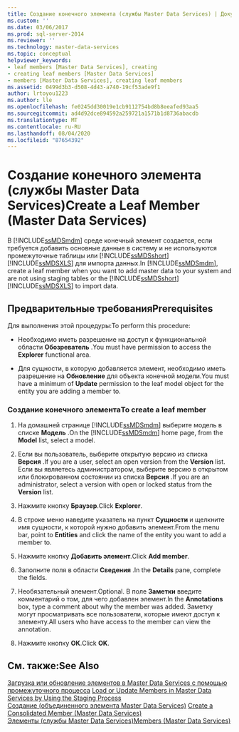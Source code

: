 ```yaml
---
title: Создание конечного элемента (службы Master Data Services) | Документы Майкрософт
ms.custom: ''
ms.date: 03/06/2017
ms.prod: sql-server-2014
ms.reviewer: ''
ms.technology: master-data-services
ms.topic: conceptual
helpviewer_keywords:
- leaf members [Master Data Services], creating
- creating leaf members [Master Data Services]
- members [Master Data Services], creating leaf members
ms.assetid: 0499d3b3-d508-4d43-a740-19cf53ade9f1
author: lrtoyou1223
ms.author: lle
ms.openlocfilehash: fe0245dd30019e1cb9112754bd8b8eeafed93aa5
ms.sourcegitcommit: ad4d92dce894592a259721a1571b1d8736abacdb
ms.translationtype: MT
ms.contentlocale: ru-RU
ms.lasthandoff: 08/04/2020
ms.locfileid: "87654392"
---
```

# <a name="create-a-leaf-member-master-data-services"></a><span data-ttu-id="7db32-102">Создание конечного элемента (службы Master Data Services)</span><span class="sxs-lookup"><span data-stu-id="7db32-102">Create a Leaf Member (Master Data Services)</span></span>
  <span data-ttu-id="7db32-103">В [!INCLUDE[ssMDSmdm](../includes/ssmdsmdm-md.md)] среде конечный элемент создается, если требуется добавить основные данные в систему и не используются промежуточные таблицы или [!INCLUDE[ssMDSshort](../includes/ssmdsshort-md.md)] [!INCLUDE[ssMDSXLS](../includes/ssmdsxls-md.md)] для импорта данных.</span><span class="sxs-lookup"><span data-stu-id="7db32-103">In [!INCLUDE[ssMDSmdm](../includes/ssmdsmdm-md.md)], create a leaf member when you want to add master data to your system and are not using staging tables or the [!INCLUDE[ssMDSshort](../includes/ssmdsshort-md.md)][!INCLUDE[ssMDSXLS](../includes/ssmdsxls-md.md)] to import data.</span></span>  
  
## <a name="prerequisites"></a><span data-ttu-id="7db32-104">Предварительные требования</span><span class="sxs-lookup"><span data-stu-id="7db32-104">Prerequisites</span></span>  
 <span data-ttu-id="7db32-105">Для выполнения этой процедуры:</span><span class="sxs-lookup"><span data-stu-id="7db32-105">To perform this procedure:</span></span>  
  
-   <span data-ttu-id="7db32-106">Необходимо иметь разрешение на доступ к функциональной области **Обозреватель** .</span><span class="sxs-lookup"><span data-stu-id="7db32-106">You must have permission to access the **Explorer** functional area.</span></span>  
  
-   <span data-ttu-id="7db32-107">Для сущности, в которую добавляется элемент, необходимо иметь разрешение на **Обновление** для объекта конечной модели.</span><span class="sxs-lookup"><span data-stu-id="7db32-107">You must have a minimum of **Update** permission to the leaf model object for the entity you are adding a member to.</span></span>  
  
### <a name="to-create-a-leaf-member"></a><span data-ttu-id="7db32-108">Создание конечного элемента</span><span class="sxs-lookup"><span data-stu-id="7db32-108">To create a leaf member</span></span>  
  
1.  <span data-ttu-id="7db32-109">На домашней странице [!INCLUDE[ssMDSmdm](../includes/ssmdsmdm-md.md)] выберите модель в списке **Модель** .</span><span class="sxs-lookup"><span data-stu-id="7db32-109">On the [!INCLUDE[ssMDSmdm](../includes/ssmdsmdm-md.md)] home page, from the **Model** list, select a model.</span></span>  
  
2.  <span data-ttu-id="7db32-110">Если вы пользователь, выберите открытую версию из списка **Версия** .</span><span class="sxs-lookup"><span data-stu-id="7db32-110">If you are a user, select an open version from the **Version** list.</span></span> <span data-ttu-id="7db32-111">Если вы являетесь администратором, выберите версию в открытом или блокированном состоянии из списка **Версия** .</span><span class="sxs-lookup"><span data-stu-id="7db32-111">If you are an administrator, select a version with open or locked status from the **Version** list.</span></span>  
  
3.  <span data-ttu-id="7db32-112">Нажмите кнопку **Браузер**.</span><span class="sxs-lookup"><span data-stu-id="7db32-112">Click **Explorer**.</span></span>  
  
4.  <span data-ttu-id="7db32-113">В строке меню наведите указатель на пункт **Сущности** и щелкните имя сущности, к которой нужно добавить элемент.</span><span class="sxs-lookup"><span data-stu-id="7db32-113">From the menu bar, point to **Entities** and click the name of the entity you want to add a member to.</span></span>  
  
5.  <span data-ttu-id="7db32-114">Нажмите кнопку **Добавить элемент**.</span><span class="sxs-lookup"><span data-stu-id="7db32-114">Click **Add member**.</span></span>  
  
6.  <span data-ttu-id="7db32-115">Заполните поля в области **Сведения** .</span><span class="sxs-lookup"><span data-stu-id="7db32-115">In the **Details** pane, complete the fields.</span></span>  
  
7.  <span data-ttu-id="7db32-116">Необязательный элемент.</span><span class="sxs-lookup"><span data-stu-id="7db32-116">Optional.</span></span> <span data-ttu-id="7db32-117">В поле **Заметки** введите комментарий о том, для чего добавлен элемент.</span><span class="sxs-lookup"><span data-stu-id="7db32-117">In the **Annotations** box, type a comment about why the member was added.</span></span> <span data-ttu-id="7db32-118">Заметку могут просматривать все пользователи, которые имеют доступ к элементу.</span><span class="sxs-lookup"><span data-stu-id="7db32-118">All users who have access to the member can view the annotation.</span></span>  
  
8.  <span data-ttu-id="7db32-119">Нажмите кнопку **ОК**.</span><span class="sxs-lookup"><span data-stu-id="7db32-119">Click **OK**.</span></span>  
  
## <a name="see-also"></a><span data-ttu-id="7db32-120">См. также:</span><span class="sxs-lookup"><span data-stu-id="7db32-120">See Also</span></span>  
 <span data-ttu-id="7db32-121">[Загрузка или обновление элементов в Master Data Services с помощью промежуточного процесса](add-update-and-delete-data-master-data-services.md) </span><span class="sxs-lookup"><span data-stu-id="7db32-121">[Load or Update Members in Master Data Services by Using the Staging Process](add-update-and-delete-data-master-data-services.md) </span></span>  
 <span data-ttu-id="7db32-122">[Создание &#40;объединенного элемента Master Data Services&#41;](../../2014/master-data-services/create-a-consolidated-member-master-data-services.md) </span><span class="sxs-lookup"><span data-stu-id="7db32-122">[Create a Consolidated Member &#40;Master Data Services&#41;](../../2014/master-data-services/create-a-consolidated-member-master-data-services.md) </span></span>  
 [<span data-ttu-id="7db32-123">Элементы (службы Master Data Services)</span><span class="sxs-lookup"><span data-stu-id="7db32-123">Members &#40;Master Data Services&#41;</span></span>](../../2014/master-data-services/members-master-data-services.md)  
  
  
